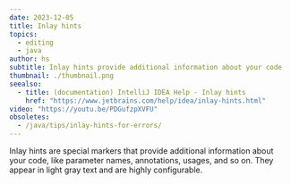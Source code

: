```yaml
---
date: 2023-12-05
title: Inlay hints
topics:
  - editing
  - java
author: hs
subtitle: Inlay hints provide additional information about your code
thumbnail: ./thumbnail.png
seealso:
  - title: (documentation) IntelliJ IDEA Help - Inlay hints
    href: "https://www.jetbrains.com/help/idea/inlay-hints.html"
video: "https://youtu.be/PDGufzpXVFU"
obsoletes:
  - /java/tips/inlay-hints-for-errors/
---
```


Inlay hints are special markers that provide additional information about your code, like parameter names, annotations, usages, and so on. They appear in light gray text and are highly configurable.
